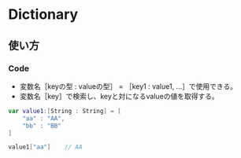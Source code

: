 # Dictionary

## 使い方

### Code

- 変数名［keyの型 : valueの型］ = ［key1 : value1, ...］で使用できる。
- 変数名［key］で検索し、keyと対になるvalueの値を取得する。

```swift
var value1:[String : String] = [
    "aa" : "AA",
    "bb" : "BB"
]

value1["aa"]    // AA
```

